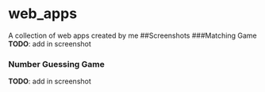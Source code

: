 # web_apps
A collection of web apps created by me
##Screenshots
###Matching Game
**TODO**: add in screenshot
### Number Guessing Game
**TODO**: add in screenshot
